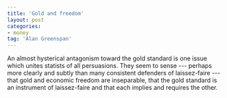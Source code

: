```yaml
---
title: 'Gold and freedom'
layout: post
categories:
- money
tag: 'Alan Greenspan'
---
```


An almost hysterical antagonism toward the gold standard is one issue which unites statists of all persuasions. They seem to sense --- perhaps more clearly and subtly than many consistent defenders of laissez-faire --- that gold and economic freedom are inseparable, that the gold standard is an instrument of laissez-faire and that each implies and requires the other.